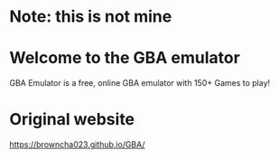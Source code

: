 # Note: this is not mine

# Welcome to the GBA emulator

GBA Emulator is a free, online GBA emulator with 150+ Games to play!

# Original website

https://browncha023.github.io/GBA/

<br>
